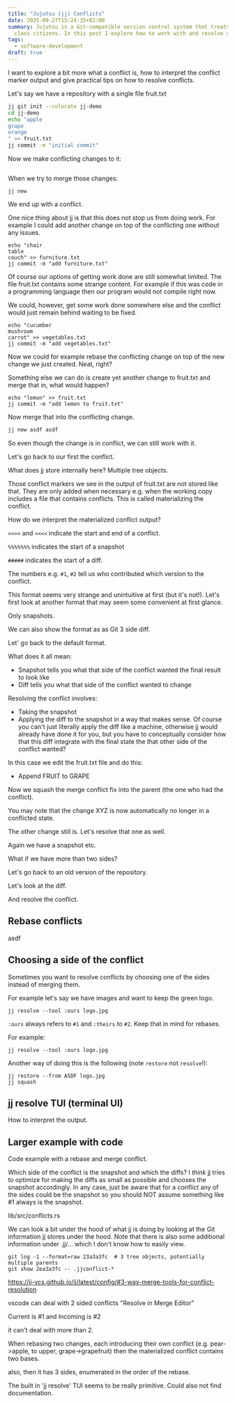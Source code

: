 ```yaml
---
title: "Jujutsu (jj) Conflicts"
date: 2025-09-27T15:24:15+02:00
summary: Jujutsu is a Git-compatible version control system that treats conflicts as first
  class citizens. In this post I explore how to work with and resolve such conflicts.
tags:
  - software-development
draft: true
---
```


I want to explore a bit more what a conflict is, how to interpret the conflict marker output and give practical tips on how to resolve conflicts.

Let's say we have a repository with a single file fruit.txt

```bash
jj git init --colocate jj-demo
cd jj-demo
echo "apple
grape
orange
" >> fruit.txt
jj commit -m "initial commit"
```

Now we make conflicting changes to it:

```bash

```

When we try to merge those changes:

```
jj new
```

We end up with a conflict.

One nice thing about jj is that this does not stop us from doing work. For example I could add another change on top of the conflicting one without any issues.

```
echo "chair
table
couch" >> furniture.txt
jj commit -m "add furniture.txt"
```

Of course our options of getting work done are still somewhat limited. The file fruit.txt contains some strange content. For example if this was code in a programming language then our program would not compile right now.

We could, however, get some work done somewhere else and the conflict would just remain behind waiting to be fixed.

```
echo "cucumber
mushroom
carrot" >> vegetables.txt
jj commit -m "add vegetables.txt"
```

Now we could for example rebase the conflicting change on top of the new change we just created. Neat, right?

Something else we can do is create yet another change to fruit.txt and merge that in, what would happen?

```
echo "lemon" >> fruit.txt
jj commit -m "add lemon to fruit.txt"
```

Now merge that into the conflicting change.

```bash
jj new asdf asdf
```

So even though the change is in conflict, we can still work with it.

Let's go back to our first the conflict.

What does jj store internally here? Multiple tree objects.

Those conflict markers we see in the output of fruit.txt are not stored like that. They are only added when necessary e.g. when the working copy includes a file that contains conflicts. This is called materializing the conflict.

How do we interpret the materialized conflict output?

`>>>>` and `<<<<` indicate the start and end of a conflict.

`%%%%%%%` indicates the start of a snapshot

`#####` indicates the start of a diff.

The numbers e.g. `#1`, `#2` tell us who contributed which version to the conflict.

This format seems very strange and unintuitive at first (but it's not!). Let's first look at another format that may seem some convenient at first glance.

Only snapshots.


We can also show the format as as Git 3 side diff.

Let' go back to the default format.

What does it all mean:
* Snapshot tells you what that side of the conflict wanted the final result to look like
* Diff tells you what that side of the conflict wanted to change

Resolving the conflict involves:
* Taking the snapshot
* Applying the diff to the snapshot in a way that makes sense. Of course you can't just literally apply the diff like a machine, otherwise jj would already have done it for you, but you have to conceptually consider how that this diff integrate with the final state the that other side of the conflict wanted?

In this case we edit the fruit.txt file and do this:
* Append FRUIT to GRAPE

Now we squash the merge conflict fix into the parent (the one who had the conflict).

You may note that the change XYZ is now automatically no longer in a conflicted state.

The other change still is. Let's resolve that one as well.

Again we have a snapshot etc.

What if we have more than two sides?

Let's go back to an old version of the repository.

Let's look at the diff.

And resolve the conflict.

## Rebase conflicts

asdf


## Choosing a side of the conflict

Sometimes you want to resolve conflicts by choosing one of the sides instead of merging them.

For example let's say we have images and want to keep the green logo.

```
jj resolve --tool :ours logo.jpg
```

`:ours` always refers to `#1` and `:theirs` to `#2`. Keep that in mind for rebases.

For example:

```
jj resolve --tool :ours logo.jpg
```

Another way of doing this is the following (note `restore` not `resolve`!):

```
jj restore --from ASDF logo.jpg
jj squash
```


## jj resolve TUI (terminal UI)

How to interpret the output.


## Larger example with code

Code example with a rebase and merge conflict.




Which side of the conflict is the snapshot and which the diffs? I _think_ jj tries to optimize for making the diffs as small as possible and chooses the snapshot accordingly. In any case, just be aware that for a conflict any of the sides could be the snapshot so you should NOT assume something like #1 always is the snapshot.

lib/src/conflicts.rs

We can look a bit under the hood of what jj is doing by looking at the Git information jj stores under the hood. Note that there is also some additional information under .jj/... which I don't know how to easily view.

```
git log -1 --format=raw 23a3a3fc  # 3 tree objects, potentially multiple parents
git show 2ea3a3fc -- .jjconflict-*
```

https://jj-vcs.github.io/jj/latest/config/#3-way-merge-tools-for-conflict-resolution


vscode can deal with 2 sided conflicts "Resolve in Merge Editor"

Current is #1 and Incoming is #2

it can't deal with more than 2.

When rebasing two changes, each introducing their own conflict (e.g. pear->apple, to upper, grape->grapefruit) then the materialized conflict contains two bases.

also, then it has 3 sides, enumerated in the order of the rebase.


The built in 'jj resolve' TUI seems to be really primitive. Could also not find documentation.
